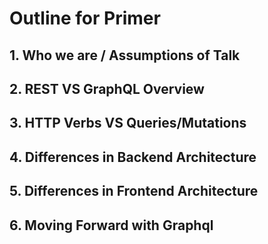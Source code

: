 # Outline for Primer

## 1. Who we are / Assumptions of Talk

## 2. REST VS GraphQL Overview

## 3. HTTP Verbs VS Queries/Mutations

## 4. Differences in Backend Architecture

## 5. Differences in Frontend Architecture

## 6. Moving Forward with Graphql
